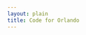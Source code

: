 ```yaml
---
layout: plain
title: Code for Orlando
---
```

<script type="text/javascript">


bugs_needing_help = new Array();
// when, bug url, repository name, conributors_url

poll_help_needed = function(repository_name, issues_url_description, contributors_url) {
  var issues_url, req;
  issues_url = issues_url_description.replace("{/number}", "?labels=help%20wanted");
  req = new XMLHttpRequest;
  return (function(req, repository_name, issues_url, contributors_url) {
    req.open("GET", issues_url);
    req.addEventListener("load", function() {
      var bug, i, len, ref, results;
      if (req.responseText) {
        ref = JSON.parse(req.responseText);
        results = [];
        for (i = 0, len = ref.length; i < len; i++) {
          bug = ref[i];
          console.log(bug.url);
          console.log(bug.title);
          results.push(console.log(bug.created_at));
        }
        return results;
      }
    });
    return req.send();
  })(req, repository_name, issues_url, contributors_url);
};


{% for repository in site.github.public_repositories %}poll_help_needed('{{ repository.name | replace "{/number", "" }}', '{{ repository.issues_url }}', '{{ repository.contributors_url }}');
{% endfor %}
</script>
